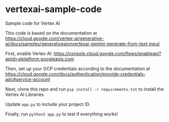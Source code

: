 # vertexai-sample-code
Sample code for Vertex AI

This code is based on the documentation at https://cloud.google.com/vertex-ai/generative-ai/docs/samples/generativeaionvertexai-gemini-generate-from-text-input

First, enable Vertex AI: https://console.cloud.google.com/flows/enableapi?apiid=aiplatform.googleapis.com

Then, set up your GCP credentials according to the documentation at https://cloud.google.com/docs/authentication/provide-credentials-adc#service-account

Next, clone this repo and run `pip install -r requirements.txt` to install the Vertex AI Libraries. 

Update `app.py` to include your project ID.

Finally, run `python3 app.py` to test if everything works!
